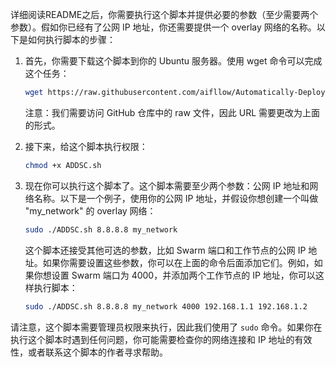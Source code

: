 详细阅读README之后，你需要执行这个脚本并提供必要的参数（至少需要两个参数）。假如你已经有了公网 IP 地址，你还需要提供一个 overlay 网络的名称。以下是如何执行脚本的步骤：

1. 首先，你需要下载这个脚本到你的 Ubuntu 服务器。使用 wget 命令可以完成这个任务：

    ```bash
    wget https://raw.githubusercontent.com/aifllow/Automatically-Deploy-Docker-Swarm-Cluster/main/ADDSC.sh
    ```

    注意：我们需要访问 GitHub 仓库中的 raw 文件，因此 URL 需要更改为上面的形式。

2. 接下来，给这个脚本执行权限：

    ```bash
    chmod +x ADDSC.sh
    ```

3. 现在你可以执行这个脚本了。这个脚本需要至少两个参数：公网 IP 地址和网络名称。以下是一个例子，使用你的公网 IP 地址，并假设你想创建一个叫做 "my_network" 的 overlay 网络：

    ```bash
    sudo ./ADDSC.sh 8.8.8.8 my_network
    ```

    这个脚本还接受其他可选的参数，比如 Swarm 端口和工作节点的公网 IP 地址。如果你需要设置这些参数，你可以在上面的命令后面添加它们。例如，如果你想设置 Swarm 端口为 4000，并添加两个工作节点的 IP 地址，你可以这样执行脚本：

    ```bash
    sudo ./ADDSC.sh 8.8.8.8 my_network 4000 192.168.1.1 192.168.1.2
    ```

请注意，这个脚本需要管理员权限来执行，因此我们使用了 `sudo` 命令。如果你在执行这个脚本时遇到任何问题，你可能需要检查你的网络连接和 IP 地址的有效性，或者联系这个脚本的作者寻求帮助。
